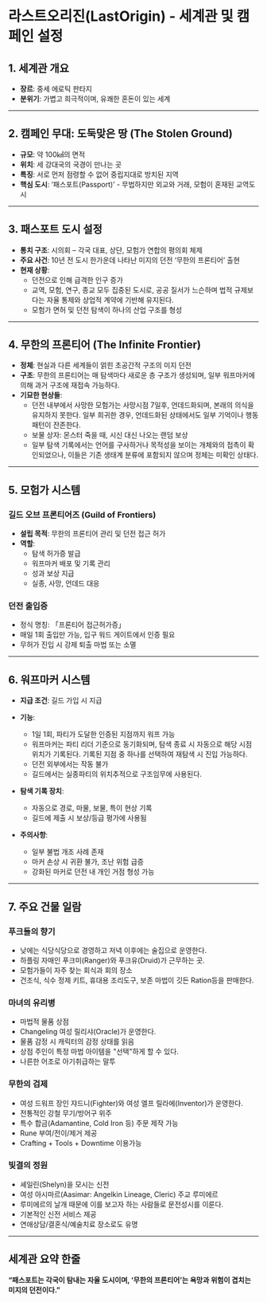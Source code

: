 # 라스트오리진(LastOrigin) - 세계관 및 캠페인 설정

## 1. 세계관 개요

- **장르**: 중세 에로틱 판타지
- **분위기**: 가볍고 희극적이며, 유쾌한 혼돈이 있는 세계

---

## 2. 캠페인 무대: 도둑맞은 땅 (The Stolen Ground)

- **규모**: 약 100㎢의 면적
- **위치**: 세 강대국의 국경이 만나는 곳
- **특징**: 서로 먼저 점령할 수 없어 중립지대로 방치된 지역
- **핵심 도시**: ‘패스포트(Passport)’ - 무법하지만 외교와 거래, 모험이 혼재된 교역도시

---

## 3. 패스포트 도시 설정

- **통치 구조**: 시의회 – 각국 대표, 상단, 모험가 연합의 평의회 체제
- **주요 사건**: 10년 전 도시 한가운데 나타난 미지의 던전 ‘무한의 프론티어’ 출현
- **현재 상황**:
  - 던전으로 인해 급격한 인구 증가
  - 교역, 모험, 연구, 종교 모두 집중된 도시로, 공공 질서가 느슨하며 법적 규제보다는 자율 통제와 상업적 계약에 기반해 유지된다.
  - 모험가 면허 및 던전 탐색이 하나의 산업 구조를 형성

---

## 4. 무한의 프론티어 (The Infinite Frontier)

- **정체**: 현실과 다른 세계들이 얽힌 초공간적 구조의 미지 던전
- **구조**: 무한의 프론티어는 매 탐색마다 새로운 층 구조가 생성되며, 일부 워프마커에 의해 과거 구조에 재접속 가능하다.
- **기묘한 현상들**:
  - 던전 내부에서 사망한 모험가는 사망시점 7일후, 언데드화되며, 본래의 의식을 유지하지 못한다. 일부 희귀한 경우, 언데드화된 상태에서도 일부 기억이나 행동 패턴이 잔존한다.
  - 보물 상자: 몬스터 죽을 때, 시신 대신 나오는 랜덤 보상
  - 일부 탐색 기록에서는 언어를 구사하거나 목적성을 보이는 개체와의 접촉이 확인되었으나, 이들은 기존 생태계 분류에 포함되지 않으며 정체는 미확인 상태다.

---

## 5. 모험가 시스템

### 길드 오브 프론티어즈 (Guild of Frontiers)

- **설립 목적**: 무한의 프론티어 관리 및 던전 접근 허가
- **역할**:
  - 탐색 허가증 발급
  - 워프마커 배포 및 기록 관리
  - 성과 보상 지급
  - 실종, 사망, 언데드 대응

### 던전 출입증

- 정식 명칭: 「프론티어 접근허가증」
- 매일 1회 출입만 가능, 입구 워드 게이트에서 인증 필요
- 무허가 진입 시 강제 퇴출 마법 또는 소멸

---

## 6. 워프마커 시스템

- **지급 조건**: 길드 가입 시 지급
- **기능**:
  - 1일 1회, 파티가 도달한 인증된 지점까지 워프 가능
  - 워프마커는 파티 리더 기준으로 동기화되며, 탐색 종료 시 자동으로 해당 시점 위치가 기록된다. 기록된 지점 중 하나를 선택하여 재탐색 시 진입 가능하다.
  - 던전 외부에서는 작동 불가
  - 길드에서는 실종파티의 위치추적으로 구조임무에 사용된다. 

- **탐색 기록 장치**:
  - 자동으로 경로, 마물, 보물, 특이 현상 기록
  - 길드에 제출 시 보상/등급 평가에 사용됨

- **주의사항**:
  - 일부 불법 개조 사례 존재
  - 마커 손상 시 귀환 불가, 조난 위험 급증
  - 강화된 마커로 던전 내 개인 거점 형성 가능

---

## 7. 주요 건물 일람

### 푸크들의 향기

- 낮에는 식당식당으로 경영하고 저녁 이후에는 술집으로 운영한다.
- 하플링 자매인 푸크미(Ranger)와 푸크유(Druid)가 근무하는 곳.
- 모험가들이 자주 찾는 회식과 회의 장소
- 건조식, 식수 정제 키트, 휴대용 조리도구, 보존 마법이 깃든 Ration등을 판매한다.

### 마녀의 유리병

- 마법적 물품 상점
- Changeling 여성 릴리샤(Oracle)가 운영한다.
- 물품 감정 시 캐릭터의 감정 상태를 읽음
- 상점 주인이 특정 마법 아이템을 "선택"하게 할 수 있다.
- 나른한 어조로 아기취급하는 말투

### 무한의 검제

- 여성 드워프 장인 쟈드니(Fighter)와 여성 엘프 릴라에(Inventor)가 운영한다.
- 전통적인 강철 무기/방어구 위주
- 특수 합금(Adamantine, Cold Iron 등) 주문 제작 가능
- Rune 부여/전이/제거 제공
- Crafting + Tools + Downtime 이용가능

### 빛결의 정원

- 셰일린(Shelyn)을 모시는 신전
- 여성 아시마르(Aasimar: Angelkin Lineage, Cleric) 주교 루미에르
- 루미에르의 날개 때문에 이를 보고자 하는 사람들로 문전성시를 이룬다.
- 기본적인 신전 서비스 제공
- 연애상담/결혼식/예술치료 장소로도 유명
  
---

## 세계관 요약 한줄

**“패스포트는 각국이 탐내는 자율 도시이며, ‘무한의 프론티어’는 욕망과 위험이 겹치는 미지의 던전이다.”**
